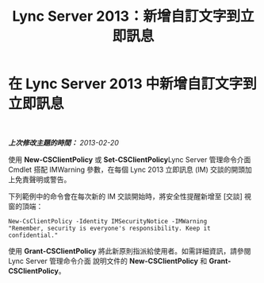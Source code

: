 ﻿---
title: Lync Server 2013：新增自訂文字到立即訊息
TOCTitle: 新增自訂文字到立即訊息
ms:assetid: cabcc3ec-9d35-42ac-a403-e21b7d538c2c
ms:mtpsurl: https://technet.microsoft.com/zh-tw/library/Gg398847(v=OCS.15)
ms:contentKeyID: 52056224
ms.date: 08/24/2015
mtps_version: v=OCS.15
ms.translationtype: HT
---

# 在 Lync Server 2013 中新增自訂文字到立即訊息

 

_**上次修改主題的時間：** 2013-02-20_

使用 **New-CSClientPolicy** 或 **Set-CSClientPolicy**Lync Server 管理命令介面 Cmdlet 搭配 IMWarning 參數，在每個 Lync 2013 立即訊息 (IM) 交談的開頭加上免責聲明或警告。

下列範例中的命令會在每次新的 IM 交談開始時，將安全性提醒新增至 \[交談\] 視窗的頂端：

    New-CsClientPolicy -Identity IMSecurityNotice -IMWarning 
    "Remember, security is everyone's responsibility. Keep it confidential."

使用 **Grant-CSClientPolicy** 將此新原則指派給使用者。如需詳細資訊，請參閱 Lync Server 管理命令介面 說明文件的 **New-CSClientPolicy** 和 **Grant-CSClientPolicy**。

